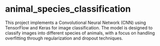 # animal_species_classification
This project implements a Convolutional Neural Network (CNN) using TensorFlow and Keras for image classification. The model is designed to classify images into different species of animals, with a focus on handling overfitting through regularization and dropout techniques.
